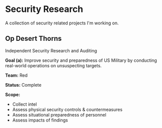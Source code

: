 # Security Research
A collection of security related projects I'm working on.



## Op Desert Thorns
Independent Security Research and Auditing

**Goal (a):** Improve security and preparedness of US Military by conducting real-world operations on unsuspecting targets. 

**Team:** Red

**Status:** Complete

**Scope:**

 - Collect intel
 - Assess physical security controls & countermeasures
 - Assess situational preparedness of personnel
 - Assess impacts of findings
